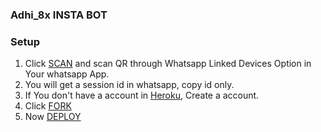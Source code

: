 ### Adhi_8x INSTA BOT

### Setup

1. Click [SCAN](https://levanter.up.railway.app/md) and scan QR through Whatsapp Linked Devices Option in Your whatsapp App.
2. You will get a session id in whatsapp, copy id only.
3. If You don't have a account in [Heroku](https://signup.heroku.com/), Create a account.
4. Click [FORK](https://github.com/lyfe00011/whatsapp-bot-md/fork)
5. Now [DEPLOY](https://levanter.up.railway.app/dmd)
